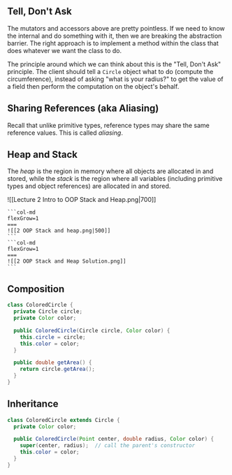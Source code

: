 
## Tell, Don't Ask

The mutators and accessors above are pretty pointless. If we need to know the internal and do something with it, then we are breaking the abstraction barrier. The right approach is to implement a method within the class that does whatever we want the class to do.

The principle around which we can think about this is the "Tell, Don't Ask" principle. The client should tell a `Circle` object what to do (compute the circumference), instead of asking "what is your radius?" to get the value of a field then perform the computation on the object's behalf.

## Sharing References (aka Aliasing)

Recall that unlike primitive types, reference types may share the same reference values. This is called _aliasing_.

## Heap and Stack

The _heap_ is the region in memory where all objects are allocated in and stored, while the _stack_ is the region where all variables (including primitive types and object references) are allocated in and stored.

![[Lecture 2 Intro to OOP Stack and Heap.png|700]]

````col
```col-md
flexGrow=1
===
![[2 OOP Stack and heap.png|500]]
```
```col-md
flexGrow=1
===
![[2 OOP Stack and Heap Solution.png]]
```
````

## Composition

```java
class ColoredCircle {
  private Circle circle;
  private Color color;

  public ColoredCircle(Circle circle, Color color) {
    this.circle = circle;
    this.color = color;
  }

  public double getArea() {
    return circle.getArea();
  }
}
```

## Inheritance

```java
class ColoredCircle extends Circle {
  private Color color;

  public ColoredCircle(Point center, double radius, Color color) {
    super(center, radius);  // call the parent's constructor
    this.color = color;
  }
}
```
